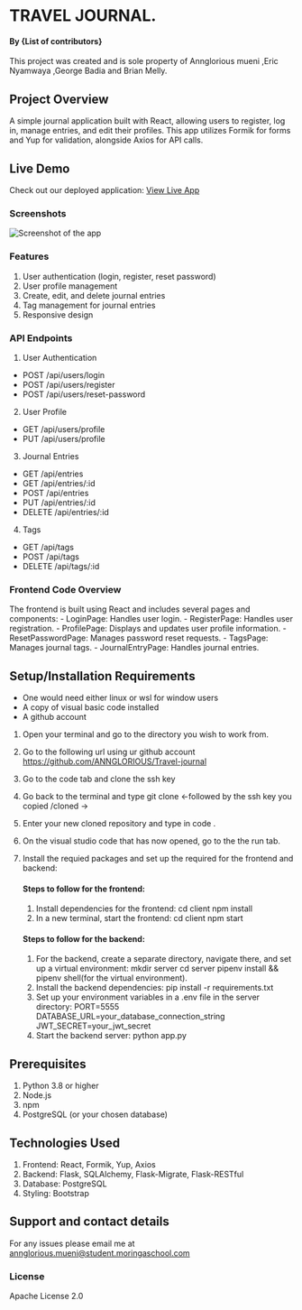 # TRAVEL JOURNAL.


#### By **{List of contributors}**
This project was created and is sole property of Annglorious mueni ,Eric Nyamwaya ,George Badia and Brian Melly.

## Project Overview
A simple journal application built with React, allowing users to register, log in, manage entries, and edit their profiles. 
This app utilizes Formik for forms and Yup for validation, alongside Axios for API calls.

## Live Demo

Check out our deployed application: [View Live App](https://travel-journal-app-ydwm.onrender.com)

### Screenshots
![Screenshot of the app](file:///home/annglorious/Pictures/Screenshot%20from%202024-10-22%2008-56-41.png)

### Features
1. User authentication (login, register, reset password)
2. User profile management
3. Create, edit, and delete journal entries
4. Tag management for journal entries
5. Responsive design

### API Endpoints
1. User Authentication
- POST /api/users/login
- POST /api/users/register
- POST /api/users/reset-password
2. User Profile
- GET /api/users/profile
- PUT /api/users/profile
3. Journal Entries
- GET /api/entries
- GET /api/entries/:id
- POST /api/entries
- PUT /api/entries/:id
- DELETE /api/entries/:id
4. Tags
- GET /api/tags
- POST /api/tags
- DELETE /api/tags/:id
### Frontend Code Overview
The frontend is built using React and includes several pages and components:
    - LoginPage: Handles user login.
    - RegisterPage: Handles user registration.
    - ProfilePage: Displays and updates user profile information.
    - ResetPasswordPage: Manages password reset requests.
    - TagsPage: Manages journal tags.
    - JournalEntryPage: Handles journal entries.

## Setup/Installation Requirements
* One would need either linux or wsl for window users
* A copy of visual basic code installed
* A github account

1. Open your terminal and go to the directory you wish to work from.
2. Go to the following url using ur github account https://github.com/ANNGLORIOUS/Travel-journal
3. Go to the code tab and clone the ssh key
4. Go back to the terminal and type git clone <-followed by the ssh key you copied /cloned ->
5. Enter your new cloned repository and type in code .
6. On the visual studio code that has now opened, go to the the run tab.
7. Install the requied packages and set up the required for the frontend and backend:

      #### Steps to follow for the frontend:
      1. Install dependencies for the frontend:
                cd client
                npm install
      2. In a new terminal, start the frontend:
                cd client
                npm start

    #### Steps to follow for the backend:
     1. For the backend, create a separate directory, navigate there, and set up a virtual environment:
            mkdir server
            cd server
            pipenv install && pipenv shell(for the virtual environment).
     2. Install the backend dependencies:
            pip install -r requirements.txt
     3. Set up your environment variables in a .env file in the server directory:
            PORT=5555
            DATABASE_URL=your_database_connection_string
            JWT_SECRET=your_jwt_secret
     4. Start the backend server:
            python app.py
## Prerequisites
1. Python 3.8 or higher
2. Node.js
3. npm 
4. PostgreSQL (or your chosen database)


## Technologies Used
1. Frontend: React, Formik, Yup, Axios
2. Backend: Flask, SQLAlchemy, Flask-Migrate, Flask-RESTful
3. Database: PostgreSQL
4. Styling: Bootstrap

## Support and contact details
For any issues please email me at annglorious.mueni@student.moringaschool.com
### License
Apache License 2.0


